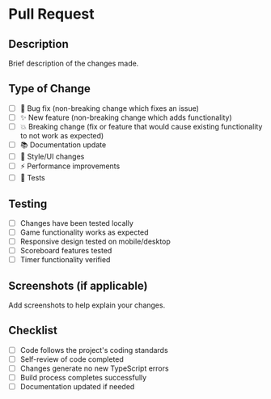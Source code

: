 # Pull Request

## Description
Brief description of the changes made.

## Type of Change
- [ ] 🐛 Bug fix (non-breaking change which fixes an issue)
- [ ] ✨ New feature (non-breaking change which adds functionality)
- [ ] 💥 Breaking change (fix or feature that would cause existing functionality to not work as expected)
- [ ] 📚 Documentation update
- [ ] 🎨 Style/UI changes
- [ ] ⚡ Performance improvements
- [ ] 🧪 Tests

## Testing
- [ ] Changes have been tested locally
- [ ] Game functionality works as expected
- [ ] Responsive design tested on mobile/desktop
- [ ] Scoreboard features tested
- [ ] Timer functionality verified

## Screenshots (if applicable)
Add screenshots to help explain your changes.

## Checklist
- [ ] Code follows the project's coding standards
- [ ] Self-review of code completed
- [ ] Changes generate no new TypeScript errors
- [ ] Build process completes successfully
- [ ] Documentation updated if needed